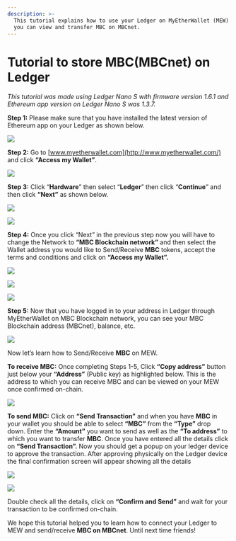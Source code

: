```yaml
---
description: >-
  This tutorial explains how to use your Ledger on MyEtherWallet (MEW) so that
  you can view and transfer MBC on MBCnet.
---
```


# Tutorial to store MBC\(MBCnet\) on Ledger



_This tutorial was made using Ledger Nano S with firmware version 1.6.1 and Ethereum app version on Ledger Nano S was 1.3.7._

**Step 1:** Please make sure that you have installed the latest version of Ethereum app on your Ledger as shown below.

![](../.gitbook/assets/0%20%282%29.png)

**Step 2:** Go to [www.myetherwallet.com](http://www.myetherwallet.com/) and click **“Access my Wallet”**.

![](../.gitbook/assets/1%20%285%29.png)

**Step 3:** Click “**Hardware**” then select “**Ledger**” then click “**Continue**” and then click **“Next”** as shown below.

![](../.gitbook/assets/2%20%285%29.png)

![](../.gitbook/assets/3%20%284%29.png)

**Step 4:** Once you click “Next” in the previous step now you will have to change the Network to **“MBC Blockchain network”** and then select the Wallet address you would like to Send/Receive **MBC** tokens, accept the terms and conditions and click on **“Access my Wallet”.**

![](../.gitbook/assets/4%20%285%29.png)

![](../.gitbook/assets/5%20%283%29.png)

![](../.gitbook/assets/6%20%284%29.png)

**Step 5:** Now that you have logged in to your address in Ledger through MyEtherWallet on MBC Blockchain network, you can see your MBC Blockchain address \(MBCnet\), balance, etc.

![](../.gitbook/assets/7%20%283%29.png)

Now let’s learn how to Send/Receive **MBC** on MEW.

**To receive MBC:** Once completing Steps 1-5, Click **“Copy address”** button just below your **“Address”** \(Public key\) as highlighted below. This is the address to which you can receive MBC and can be viewed on your MEW once confirmed on-chain.

![](../.gitbook/assets/8%20%283%29.png)

**To send MBC:** Click on **“Send Transaction”** and when you have **MBC** in your wallet you should be able to select **“MBC”** from the **“Type”** drop down. Enter the **“Amount”** you want to send as well as the **“To address”** to which you want to transfer **MBC**. Once you have entered all the details click on **“Send Transaction”.** Now you should get a popup on your ledger device to approve the transaction. After approving physically on the Ledger device the final confirmation screen will appear showing all the details

![](../.gitbook/assets/9%20%283%29.png)

![](../.gitbook/assets/10%20%283%29.png)

Double check all the details, click on **“Confirm and Send”** and wait for your transaction to be confirmed on-chain.

We hope this tutorial helped you to learn how to connect your Ledger to MEW and send/receive **MBC on MBCnet**. Until next time friends!


